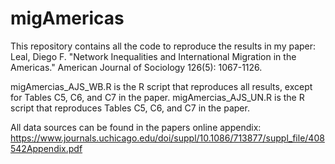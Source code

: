 # migAmericas

This repository contains all the code to reproduce the results in my paper: Leal, Diego F. "Network Inequalities and International Migration in the Americas." American Journal of Sociology 126(5): 1067-1126.

migAmercias_AJS_WB.R is the R script that reproduces all results, except for Tables C5, C6, and C7 in the paper.
migAmercias_AJS_UN.R is the R script that reproduces Tables C5, C6, and C7 in the paper.

All data sources can be found in the papers online appendix: https://www.journals.uchicago.edu/doi/suppl/10.1086/713877/suppl_file/408542Appendix.pdf
